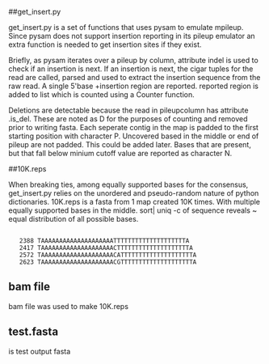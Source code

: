 ##get_insert.py 

get_insert.py is a set of functions that uses pysam to emulate mpileup.
Since pysam does not support insertion reporting in its pileup emulator
an extra function is needed to get insertion sites if they exist.

Briefly, as pysam iterates over a pileup by column, attribute indel is 
used to check if an insertion is next. If an insertion is next, the cigar
tuples for the read are called, parsed and used to extract the insertion 
sequence from the raw read. A single 5'base +insertion region are reported.
reported region is added to list which is counted using a Counter function.

Deletions are detectable because the read in pileupcolumn has attribute .is_del.
These are noted as D for the purposes of counting and removed prior to writing fasta. Each seperate contig in the map is padded to the first starting position with character P. Uncovered based in the middle or end of pileup are not padded. This could be added later. Bases that are present, but that fall below minium cutoff value are reported as character N.  

##10K.reps

When breaking ties, among equally supported bases for the consensus, get_insert.py relies on the unordered and pseudo-random nature of python dictionaries. 10K.reps is a fasta from 1 map created 10K times. With multiple equally supported bases in the middle. sort| uniq -c of sequence reveals ~ equal distribution of all possible bases.
```
   
   2388 TAAAAAAAAAAAAAAAAAAAATTTTTTTTTTTTTTTTTTTTA
   2417 TAAAAAAAAAAAAAAAAAAAACTTTTTTTTTTTTTTTTTTTTA
   2572 TAAAAAAAAAAAAAAAAAAAACATTTTTTTTTTTTTTTTTTTTA
   2623 TAAAAAAAAAAAAAAAAAAAACGTTTTTTTTTTTTTTTTTTTTA

```



## bam file
bam file was used to make 10K.reps

## test.fasta
is test output fasta
